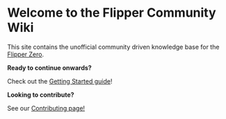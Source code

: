 # Welcome to the Flipper Community Wiki
This site contains the unofficial community driven knowledge base for the [Flipper Zero](https://flipperzero.one). 

**Ready to continue onwards?**

Check out the [Getting Started guide](getting-started.md)!

**Looking to contribute?**

See our [Contributing page!](contributing.md)
